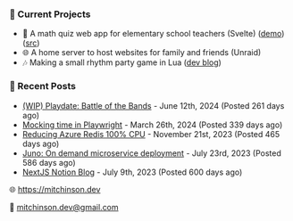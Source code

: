 ### 📌 Current Projects
- 📝 A math quiz web app for elementary school teachers (Svelte) ([demo](https://quiz-staging.mitchinson.dev/)) ([src](https://github.com/bmitchinson/budget-entry))
- 🌐 A home server to host websites for family and friends (Unraid)
- 🎶 Making a small rhythm party game in Lua ([dev blog](https://blog.mitchinson.dev/playdate-dev-one))

### 📝 Recent Posts

- [(WIP) Playdate: Battle of the Bands](https://blog.mitchinson.dev/playdate-dev-one) - June 12th, 2024 (Posted 261 days ago)
- [Mocking time in Playwright](https://blog.mitchinson.dev/playwright-mock-time) - March 26th, 2024 (Posted 339 days ago)
- [Reducing Azure Redis 100% CPU](https://blog.mitchinson.dev/redis-cpu) - November 21st, 2023 (Posted 465 days ago)
- [Juno: On demand microservice deployment](https://blog.mitchinson.dev/juno) - July 23rd, 2023 (Posted 586 days ago)
- [NextJS Notion Blog](https://blog.mitchinson.dev/blog-2023) - July 9th, 2023 (Posted 600 days ago)

🌐 https://mitchinson.dev

💌 mitchinson.dev@gmail.com